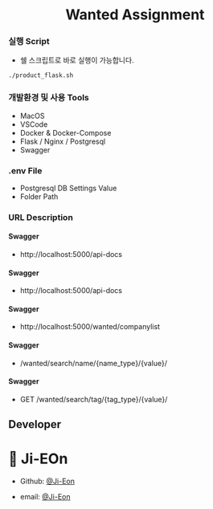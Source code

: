 <h1 align="center">Wanted Assignment</h1>


### 실행 Script
- 쉘 스크립트로 바로 실행이 가능합니다.
```sh
./product_flask.sh
```
### 개발환경 및 사용 Tools
- MacOS 
- VSCode
- Docker & Docker-Compose
- Flask / Nginx / Postgresql
- Swagger 

### .env File
- Postgresql DB Settings Value
- Folder Path

### URL Description
#### Swagger 
- http://localhost:5000/api-docs

#### Swagger 
- http://localhost:5000/api-docs

#### Swagger 
- http://localhost:5000/wanted/companylist

#### Swagger 
- ​/wanted​/search​/name​/{name_type}​/{value}​/

#### Swagger 
- GET ​/wanted​/search​/tag​/{tag_type}​/{value}​/

## Developer

# 👤 **Ji-EOn**

- Github: [@Ji-Eon](https://github.com/Ji-Eon)

- email: [@Ji-Eon](medikim3551@gmail.com)